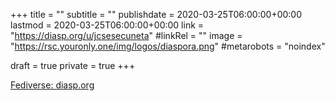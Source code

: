 +++
title = ""
subtitle = ""
publishdate = 2020-03-25T06:00:00+00:00
lastmod = 2020-03-25T06:00:00+00:00
link = "https://diasp.org/u/jcsesecuneta"
#linkRel = ""
image = "https://rsc.youronly.one/img/logos/diaspora.png"
#metarobots = "noindex"

draft = true
private = true
+++

[Fediverse: diasp.org](https://diasp.org/u/jcsesecuneta "Fediverse: diasp.org")
